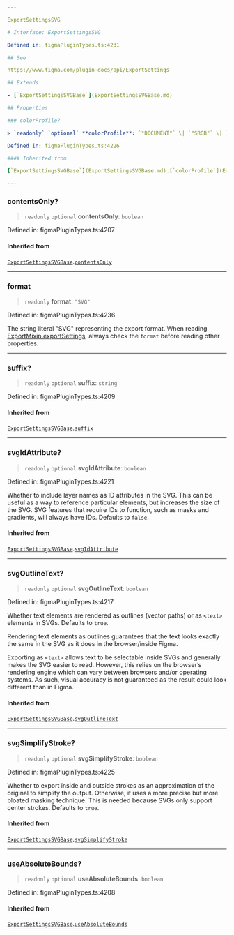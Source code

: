 ```yaml
---

ExportSettingsSVG

# Interface: ExportSettingsSVG

Defined in: figmaPluginTypes.ts:4231

## See

https://www.figma.com/plugin-docs/api/ExportSettings

## Extends

- [`ExportSettingsSVGBase`](ExportSettingsSVGBase.md)

## Properties

### colorProfile?

> `readonly` `optional` **colorProfile**: `"DOCUMENT"` \| `"SRGB"` \| `"DISPLAY_P3_V4"`

Defined in: figmaPluginTypes.ts:4226

#### Inherited from

[`ExportSettingsSVGBase`](ExportSettingsSVGBase.md).[`colorProfile`](ExportSettingsSVGBase.md#colorprofile)

---
```


### contentsOnly?

> `readonly` `optional` **contentsOnly**: `boolean`

Defined in: figmaPluginTypes.ts:4207

#### Inherited from

[`ExportSettingsSVGBase`](ExportSettingsSVGBase.md).[`contentsOnly`](ExportSettingsSVGBase.md#contentsonly)

---

### format

> `readonly` **format**: `"SVG"`

Defined in: figmaPluginTypes.ts:4236

The string literal "SVG" representing the export format.
When reading [ExportMixin.exportSettings](ExportMixin.md#exportsettings), always check the `format` before reading other properties.

---

### suffix?

> `readonly` `optional` **suffix**: `string`

Defined in: figmaPluginTypes.ts:4209

#### Inherited from

[`ExportSettingsSVGBase`](ExportSettingsSVGBase.md).[`suffix`](ExportSettingsSVGBase.md#suffix)

---

### svgIdAttribute?

> `readonly` `optional` **svgIdAttribute**: `boolean`

Defined in: figmaPluginTypes.ts:4221

Whether to include layer names as ID attributes in the SVG. This can be useful as a way to reference particular elements, but increases the size of the SVG. SVG features that require IDs to function, such as masks and gradients, will always have IDs. Defaults to `false`.

#### Inherited from

[`ExportSettingsSVGBase`](ExportSettingsSVGBase.md).[`svgIdAttribute`](ExportSettingsSVGBase.md#svgidattribute)

---

### svgOutlineText?

> `readonly` `optional` **svgOutlineText**: `boolean`

Defined in: figmaPluginTypes.ts:4217

Whether text elements are rendered as outlines (vector paths) or as `<text>` elements in SVGs. Defaults to `true`.

Rendering text elements as outlines guarantees that the text looks exactly the same in the SVG as it does in the browser/inside Figma.

Exporting as `<text>` allows text to be selectable inside SVGs and generally makes the SVG easier to read. However, this relies on the browser’s rendering engine which can vary between browsers and/or operating systems. As such, visual accuracy is not guaranteed as the result could look different than in Figma.

#### Inherited from

[`ExportSettingsSVGBase`](ExportSettingsSVGBase.md).[`svgOutlineText`](ExportSettingsSVGBase.md#svgoutlinetext)

---

### svgSimplifyStroke?

> `readonly` `optional` **svgSimplifyStroke**: `boolean`

Defined in: figmaPluginTypes.ts:4225

Whether to export inside and outside strokes as an approximation of the original to simplify the output. Otherwise, it uses a more precise but more bloated masking technique. This is needed because SVGs only support center strokes. Defaults to `true`.

#### Inherited from

[`ExportSettingsSVGBase`](ExportSettingsSVGBase.md).[`svgSimplifyStroke`](ExportSettingsSVGBase.md#svgsimplifystroke)

---

### useAbsoluteBounds?

> `readonly` `optional` **useAbsoluteBounds**: `boolean`

Defined in: figmaPluginTypes.ts:4208

#### Inherited from

[`ExportSettingsSVGBase`](ExportSettingsSVGBase.md).[`useAbsoluteBounds`](ExportSettingsSVGBase.md#useabsolutebounds)
